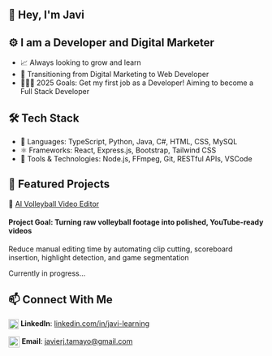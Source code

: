 ## 👋 Hey, I'm Javi <!-- [website] -->

<!-- [![Website](https://img.shields.io/badge/BUGSIE71.COM-Go-brightgreen)](https://bugsie71.com) -->

## ⚙️ I am a Developer and Digital Marketer

- 📈 Always looking to grow and learn
- 🔁 Transitioning from Digital Marketing to Web Developer
- 👨🏽‍💻 2025 Goals: Get my first job as a Developer! Aiming to become a Full Stack Developer

## 🛠️ Tech Stack
- 🔷 Languages: TypeScript, Python, Java, C#, HTML, CSS, MySQL
- ⚛️ Frameworks: React, Express.js, Bootstrap, Tailwind CSS
- 🧪 Tools & Technologies: Node.js, FFmpeg, Git, RESTful APIs, VSCode

## 📌 Featured Projects
🏐 [AI Volleyball Video Editor](https://github.com/hobbie71/AI-Volleyball-Video-Editor)

#### Project Goal: Turning raw volleyball footage into polished, YouTube-ready videos

Reduce manual editing time by automating clip cutting, scoreboard insertion, highlight detection, and
game segmentation 

Currently in progress...

## 📫 Connect With Me

<!-- [<img align="left" alt="codeSTACKr.com" width="22px" src="https://raw.githubusercontent.com/iconic/open-iconic/master/svg/globe.svg" />][website] -->
[<img align="center" alt="LinkedIn" width="20px" src="https://cdn-icons-png.flaticon.com/512/174/174857.png" />][linkedin] **LinkedIn**: [linkedin.com/in/javi-learning][linkedin] 

[<img align="center" alt="Email" width="22px" src="https://cdn-icons-png.flaticon.com/512/732/732200.png" />][email] **Email**: [javierj.tamayo@gmail.com][email]

<br />

<!--
GitHub Icon
[<img src="https://cdn-icons-png.flaticon.com/512/733/733553.png" width="20px" />]
Website/Portfolio	Icon
[<img src="https://cdn-icons-png.flaticon.com/512/841/841364.png" width="20px" />]
-->

[linkedin]: https://www.linkedin.com/in/javilearning
[email]: mailto:javierj.tamayo@gmail.com
[website]: https://www.Bugsie71.com
